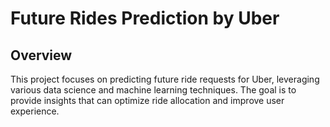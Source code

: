 # Future Rides Prediction by Uber

## Overview
This project focuses on predicting future ride requests for Uber, leveraging various data science and machine learning techniques. The goal is to provide insights that can optimize ride allocation and improve user experience.
